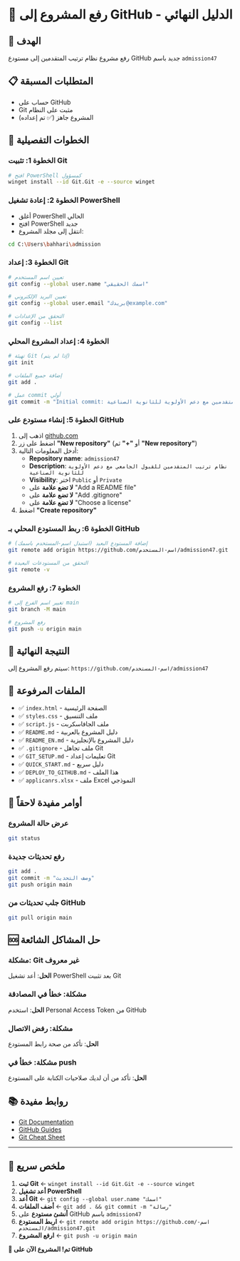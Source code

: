 # 🚀 رفع المشروع إلى GitHub - الدليل النهائي

## 🎯 الهدف
رفع مشروع نظام ترتيب المتقدمين إلى مستودع GitHub جديد باسم `admission47`

## 📋 المتطلبات المسبقة
- حساب على GitHub
- Git مثبت على النظام
- المشروع جاهز (✅ تم إعداده)

## 🔧 الخطوات التفصيلية

### الخطوة 1: تثبيت Git
```bash
# افتح PowerShell كمسؤول
winget install --id Git.Git -e --source winget
```

### الخطوة 2: إعادة تشغيل PowerShell
- أغلق PowerShell الحالي
- افتح PowerShell جديد
- انتقل إلى مجلد المشروع:
```bash
cd C:\Users\bahhari\admission
```

### الخطوة 3: إعداد Git
```bash
# تعيين اسم المستخدم
git config --global user.name "اسمك الحقيقي"

# تعيين البريد الإلكتروني
git config --global user.email "بريدك@example.com"

# التحقق من الإعدادات
git config --list
```

### الخطوة 4: إعداد المشروع المحلي
```bash
# تهيئة Git (إذا لم يتم)
git init

# إضافة جميع الملفات
git add .

# عمل commit أولي
git commit -m "Initial commit: نظام ترتيب المتقدمين مع دعم الأولوية للثانوية الصناعية"
```

### الخطوة 5: إنشاء مستودع على GitHub
1. اذهب إلى [github.com](https://github.com)
2. اضغط على زر **"New repository"** (أو **"+"** ثم **"New repository"**)
3. أدخل المعلومات التالية:
   - **Repository name**: `admission47`
   - **Description**: `نظام ترتيب المتقدمين للقبول الجامعي مع دعم الأولوية للثانوية الصناعية`
   - **Visibility**: اختر `Public` أو `Private`
   - **لا تضع علامة** على "Add a README file"
   - **لا تضع علامة** على "Add .gitignore"
   - **لا تضع علامة** على "Choose a license"
4. اضغط **"Create repository"**

### الخطوة 6: ربط المستودع المحلي بـ GitHub
```bash
# إضافة المستودع البعيد (استبدل اسم-المستخدم باسمك)
git remote add origin https://github.com/اسم-المستخدم/admission47.git

# التحقق من المستودعات البعيدة
git remote -v
```

### الخطوة 7: رفع المشروع
```bash
# تغيير اسم الفرع إلى main
git branch -M main

# رفع المشروع
git push -u origin main
```

## 🎉 النتيجة النهائية
سيتم رفع المشروع إلى: `https://github.com/اسم-المستخدم/admission47`

## 📁 الملفات المرفوعة
- ✅ `index.html` - الصفحة الرئيسية
- ✅ `styles.css` - ملف التنسيق
- ✅ `script.js` - ملف الجافاسكربت
- ✅ `README.md` - دليل المشروع بالعربية
- ✅ `README_EN.md` - دليل المشروع بالإنجليزية
- ✅ `.gitignore` - ملف تجاهل Git
- ✅ `GIT_SETUP.md` - تعليمات إعداد Git
- ✅ `QUICK_START.md` - دليل سريع
- ✅ `DEPLOY_TO_GITHUB.md` - هذا الملف
- ✅ `applicanrs.xlsx` - ملف Excel النموذجي

## 🔄 أوامر مفيدة لاحقاً

### عرض حالة المشروع
```bash
git status
```

### رفع تحديثات جديدة
```bash
git add .
git commit -m "وصف التحديث"
git push origin main
```

### جلب تحديثات من GitHub
```bash
git pull origin main
```

## 🆘 حل المشاكل الشائعة

### مشكلة: Git غير معروف
**الحل**: أعد تشغيل PowerShell بعد تثبيت Git

### مشكلة: خطأ في المصادقة
**الحل**: استخدم Personal Access Token من GitHub

### مشكلة: رفض الاتصال
**الحل**: تأكد من صحة رابط المستودع

### مشكلة: خطأ في push
**الحل**: تأكد من أن لديك صلاحيات الكتابة على المستودع

## 📚 روابط مفيدة
- [Git Documentation](https://git-scm.com/doc)
- [GitHub Guides](https://guides.github.com/)
- [Git Cheat Sheet](https://education.github.com/git-cheat-sheet-education.pdf)

---

## 🎯 ملخص سريع
1. **ثبت Git** ← `winget install --id Git.Git -e --source winget`
2. **أعد تشغيل PowerShell**
3. **أعد Git** ← `git config --global user.name "اسمك"`
4. **أضف الملفات** ← `git add . && git commit -m "رسالة"`
5. **أنشئ مستودع** على GitHub باسم `admission47`
6. **اربط المستودع** ← `git remote add origin https://github.com/اسم-المستخدم/admission47.git`
7. **ارفع المشروع** ← `git push -u origin main`

**🎉 تم! المشروع الآن على GitHub**
